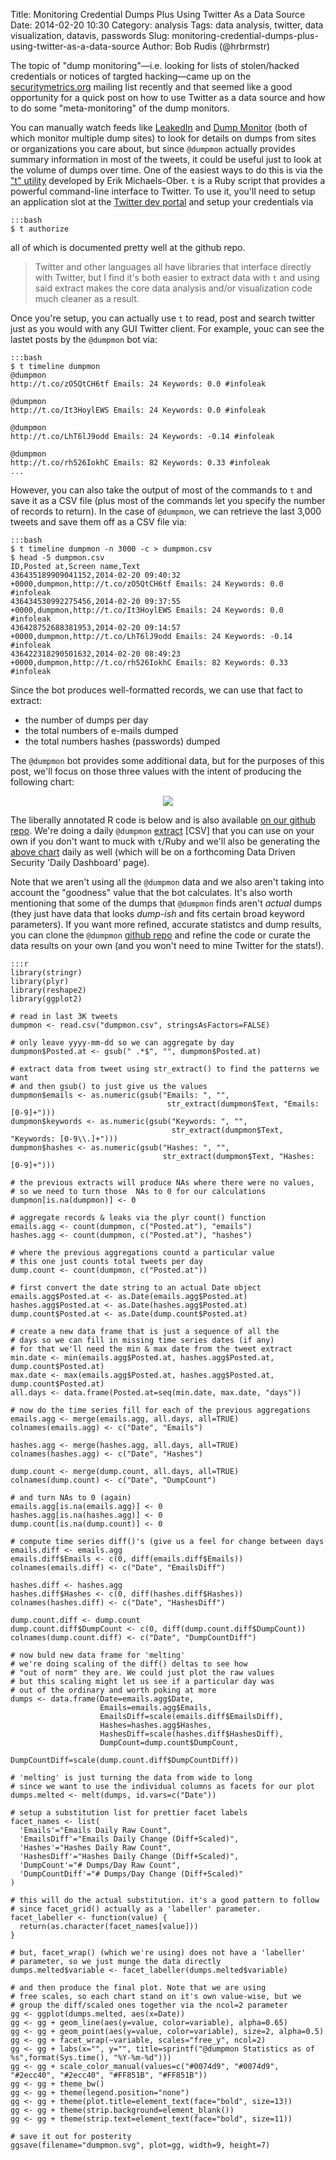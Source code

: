 Title: Monitoring Credential Dumps Plus Using Twitter As a Data Source
Date: 2014-02-20 10:30
Category: analysis
Tags: data analysis, twitter, data visualization, datavis, passwords
Slug: monitoring-credential-dumps-plus-using-twitter-as-a-data-source
Author: Bob Rudis (@hrbrmstr)

The topic of "dump monitoring"&mdash;i.e. looking for lists of stolen/hacked credentials or notices of targted hacking&mdash;came up on the [securitymetrics.org](http://securitymetrics.org) mailing list recently and that seemed like a good opportunity for a quick post on how to use Twitter as a data source and how to do some "meta-monitoring" of the dump monitors. 

You can manually watch feeds like [LeakedIn](https://twitter.com/leakedin) and [Dump Monitor](https://twitter.com/dumpmon) (both of which monitor multiple dump sites) to look for details on dumps from sites or organizations you care about, but since `@dumpmon` actually provides summary information in most of the tweets, it could be useful just to look at the volume of dumps over time. One of the easiest ways to do this is via the ["t" utility](https://github.com/sferik/t) developed by Erik Michaels-Ober. `t` is a Ruby script that provides a powerful command-line interface to Twitter. To use it, you'll need to setup an application slot at the [Twitter dev portal](http://dev.twitter.com/apps/new) and setup your credentials via

    :::bash
    $ t authorize

all of which is documented pretty well at the github repo.

>Twitter and other languages all have libraries that interface directly with Twitter, but I find it's 
>both easier to extract data with `t` and using said extract makes the core  data analysis and/or 
>visualization code much cleaner as a result.

Once you're setup, you can actually use `t` to read, post and search twitter just as you would with any GUI Twitter client. For example, youc can see the lastet posts by the `@dumpmon` bot via:

    :::bash
    $ t timeline dumpmon
    @dumpmon
    http://t.co/zO5QtCH6tf Emails: 24 Keywords: 0.0 #infoleak

    @dumpmon
    http://t.co/It3HoylEWS Emails: 24 Keywords: 0.0 #infoleak

    @dumpmon
    http://t.co/LhT6lJ9odd Emails: 24 Keywords: -0.14 #infoleak

    @dumpmon
    http://t.co/rh526IokhC Emails: 82 Keywords: 0.33 #infoleak
    ...

However, you can also take the output of most of the commands to `t` and save it as a CSV file (plus most of the commands let you specify the number of records to return). In the case of `@dumpmon`, we can retrieve the last 3,000 tweets and save them off as a CSV file via:

    :::bash
    $ t timeline dumpmon -n 3000 -c > dumpmon.csv
    $ head -5 dumpmon.csv
    ID,Posted at,Screen name,Text
    436435189909041152,2014-02-20 09:40:32 +0000,dumpmon,http://t.co/zO5QtCH6tf Emails: 24 Keywords: 0.0 #infoleak
    436434530992275456,2014-02-20 09:37:55 +0000,dumpmon,http://t.co/It3HoylEWS Emails: 24 Keywords: 0.0 #infoleak
    436428752688381953,2014-02-20 09:14:57 +0000,dumpmon,http://t.co/LhT6lJ9odd Emails: 24 Keywords: -0.14 #infoleak
    436422318290501632,2014-02-20 08:49:23 +0000,dumpmon,http://t.co/rh526IokhC Emails: 82 Keywords: 0.33 #infoleak

Since the bot produces well-formatted records, we can use that fact to extract:

- the number of dumps per day
- the total numbers of e-mails dumped
- the total numbers hashes (passwords) dumped

The `@dumpmon` bot provides some additional data, but for the purposes of this post, we'll focus on those three values with the intent of producing the following chart:

<center><a href="http://datadrivensecurity.info/dashboard/img/dumpmon.svg" target=_blank><img src="/dashboard/img/dumpmon.svg" max-width="100%"/></a></center>

The liberally annotated R code is below and is also available [on our github repo](https://github.com/ddsbook/blog/blob/master/extra/src/R/dumpmon.R). We're doing a daily `@dumpmon` [extract](http://datadrivensecurity.info/data/dumpmon.csv) [CSV] that you can use on your own if you don't want to muck with `t`/Ruby and we'll also be generating the [above chart](http://datadrivensecurity.info/dashboard/img/dumpmon.svg) daily as well (which will be on a forthcoming Data Driven Security 'Daily Dashboard' page).

Note that we aren't using all the `@dumpmon` data and we also aren't taking into account the "goodness" value that the bot calculates. It's also worth mentioning that some of the dumps that `@dumpmon` finds aren't *actual* dumps (they just have data that looks *dump-ish* and fits certain broad keyword parameters). If you want more refined, accurate statistcs and dump results, you can clone the `@dumpmon` [github repo](https://github.com/jordan-wright/dumpmon) and refine the code or curate the data results on your own (and you won't need to mine Twitter for the stats!).

    :::r
    library(stringr)
    library(plyr)
    library(reshape2)
    library(ggplot2)

    # read in last 3K tweets
    dumpmon <- read.csv("dumpmon.csv", stringsAsFactors=FALSE)

    # only leave yyyy-mm-dd so we can aggregate by day
    dumpmon$Posted.at <- gsub(" .*$", "", dumpmon$Posted.at)

    # extract data from tweet using str_extract() to find the patterns we want
    # and then gsub() to just give us the values
    dumpmon$emails <- as.numeric(gsub("Emails: ", "", 
                                       str_extract(dumpmon$Text, "Emails: [0-9]+")))
    dumpmon$keywords <- as.numeric(gsub("Keywords: ", "", 
                                        str_extract(dumpmon$Text, "Keywords: [0-9\\.]+")))
    dumpmon$hashes <- as.numeric(gsub("Hashes: ", "", 
                                      str_extract(dumpmon$Text, "Hashes: [0-9]+")))
    
    # the previous extracts will produce NAs where there were no values,
    # so we need to turn those  NAs to 0 for our calculations
    dumpmon[is.na(dumpmon)] <- 0

    # aggregate records & leaks via the plyr count() function
    emails.agg <- count(dumpmon, c("Posted.at"), "emails")
    hashes.agg <- count(dumpmon, c("Posted.at"), "hashes")

    # where the previous aggregations countd a particular value
    # this one just counts total tweets per day
    dump.count <- count(dumpmon, c("Posted.at"))

    # first convert the date string to an actual Date object
    emails.agg$Posted.at <- as.Date(emails.agg$Posted.at)
    hashes.agg$Posted.at <- as.Date(hashes.agg$Posted.at)
    dump.count$Posted.at <- as.Date(dump.count$Posted.at)

    # create a new data frame that is just a sequence of all the 
    # days so we can fill in missing time series dates (if any)
    # for that we'll need the min & max date from the tweet extract
    min.date <- min(emails.agg$Posted.at, hashes.agg$Posted.at, dump.count$Posted.at)
    max.date <- max(emails.agg$Posted.at, hashes.agg$Posted.at, dump.count$Posted.at)
    all.days <- data.frame(Posted.at=seq(min.date, max.date, "days"))

    # now do the time series fill for each of the previous aggregations
    emails.agg <- merge(emails.agg, all.days, all=TRUE)
    colnames(emails.agg) <- c("Date", "Emails")

    hashes.agg <- merge(hashes.agg, all.days, all=TRUE)
    colnames(hashes.agg) <- c("Date", "Hashes")

    dump.count <- merge(dump.count, all.days, all=TRUE)
    colnames(dump.count) <- c("Date", "DumpCount")

    # and turn NAs to 0 (again)
    emails.agg[is.na(emails.agg)] <- 0
    hashes.agg[is.na(hashes.agg)] <- 0
    dump.count[is.na(dump.count)] <- 0

    # compute time series diff()'s (give us a feel for change between days
    emails.diff <- emails.agg
    emails.diff$Emails <- c(0, diff(emails.diff$Emails))
    colnames(emails.diff) <- c("Date", "EmailsDiff")

    hashes.diff <- hashes.agg
    hashes.diff$Hashes <- c(0, diff(hashes.diff$Hashes))
    colnames(hashes.diff) <- c("Date", "HashesDiff")

    dump.count.diff <- dump.count
    dump.count.diff$DumpCount <- c(0, diff(dump.count.diff$DumpCount))
    colnames(dump.count.diff) <- c("Date", "DumpCountDiff")

    # now buld new data frame for 'melting'
    # we're doing scaling of the diff() deltas to see how 
    # "out of norm" they are. We could just plot the raw values
    # but this scaling might let us see if a particular day was
    # out of the ordinary and worth poking at more
    dumps <- data.frame(Date=emails.agg$Date,
                        Emails=emails.agg$Emails,
                        EmailsDiff=scale(emails.diff$EmailsDiff),
                        Hashes=hashes.agg$Hashes,
                        HashesDiff=scale(hashes.diff$HashesDiff),
                        DumpCount=dump.count$DumpCount,
                        DumpCountDiff=scale(dump.count.diff$DumpCountDiff))

    # 'melting' is just turning the data from wide to long
    # since we want to use the individual columns as facets for our plot
    dumps.melted <- melt(dumps, id.vars=c("Date"))

    # setup a substitution list for prettier facet labels
    facet_names <- list(
      'Emails'="Emails Daily Raw Count",
      'EmailsDiff'="Emails Daily Change (Diff+Scaled)",
      'Hashes'="Hashes Daily Raw Count",
      'HashesDiff'="Hashes Daily Change (Diff+Scaled)",
      'DumpCount'="# Dumps/Day Raw Count",
      'DumpCountDiff'="# Dumps/Day Change (Diff+Scaled)"
    )

    # this will do the actual substitution. it's a good pattern to follow
    # since facet_grid() actually as a 'labeller' parameter.
    facet_labeller <- function(value) {
      return(as.character(facet_names[value]))
    }

    # but, facet_wrap() (which we're using) does not have a 'labeller'
    # parameter, so we just munge the data directly
    dumps.melted$variable <- facet_labeller(dumps.melted$variable)

    # and then produce the final plot. Note that we are using
    # free scales, so each chart stand on it's own value-wise, but we 
    # group the diff/scaled ones together via the ncol=2 parameter
    gg <- ggplot(dumps.melted, aes(x=Date))
    gg <- gg + geom_line(aes(y=value, color=variable), alpha=0.65)
    gg <- gg + geom_point(aes(y=value, color=variable), size=2, alpha=0.5)
    gg <- gg + facet_wrap(~variable, scales="free_y", ncol=2)
    gg <- gg + labs(x="", y="", title=sprintf("@dumpmon Statistics as of %s",format(Sys.time(), "%Y-%m-%d")))
    gg <- gg + scale_color_manual(values=c("#0074d9", "#0074d9", "#2ecc40", "#2ecc40", "#FF851B", "#FF851B"))
    gg <- gg + theme_bw()
    gg <- gg + theme(legend.position="none")
    gg <- gg + theme(plot.title=element_text(face="bold", size=13))
    gg <- gg + theme(strip.background=element_blank())
    gg <- gg + theme(strip.text=element_text(face="bold", size=11))

    # save it out for posterity
    ggsave(filename="dumpmon.svg", plot=gg, width=9, height=7)

